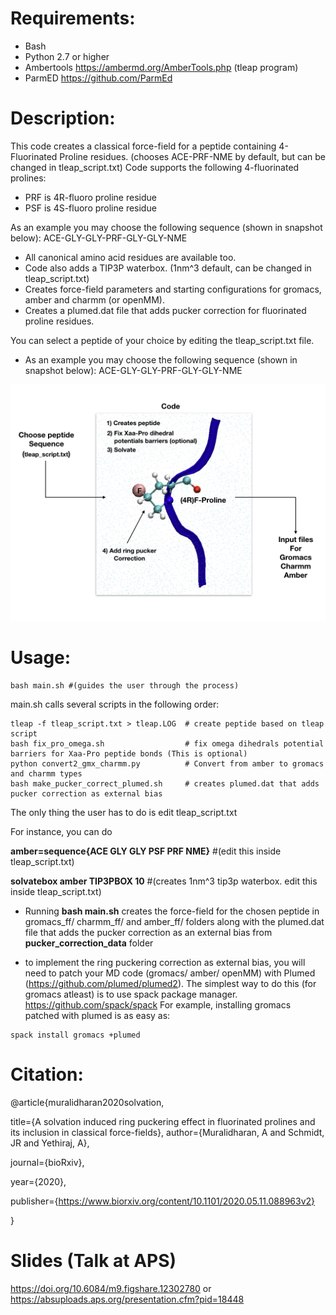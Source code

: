 # Requirements:
* Bash
* Python 2.7 or higher
* Ambertools https://ambermd.org/AmberTools.php (tleap program) 
* ParmED https://github.com/ParmEd

# Description: 

This code creates a classical force-field for a peptide containing 
4-Fluorinated Proline residues. (chooses ACE-PRF-NME by default, but can be changed in tleap_script.txt)
Code supports the following 4-fluorinated prolines:
* PRF is 4R-fluoro proline residue
* PSF is 4S-fluoro proline residue

As an example you may choose the following sequence (shown in snapshot below): 
ACE-GLY-GLY-PRF-GLY-GLY-NME

* All canonical amino acid residues are available too.
* Code also adds a TIP3P waterbox. (1nm^3 default, can be changed in tleap_script.txt)
* Creates force-field parameters and starting configurations for gromacs, amber and charmm (or openMM).
* Creates a plumed.dat file that adds pucker correction for fluorinated proline residues.

You can select a peptide of your choice by editing the tleap_script.txt file.
* As an example you may choose the following sequence (shown in snapshot below): 
ACE-GLY-GLY-PRF-GLY-GLY-NME


![Alt text](code.png/code.png.001.png?raw=true "Title")

# Usage:
```
bash main.sh #(guides the user through the process)
```
main.sh calls several scripts in the following order:
```
tleap -f tleap_script.txt > tleap.LOG  # create peptide based on tleap script 
bash fix_pro_omega.sh                  # fix omega dihedrals potential barriers for Xaa-Pro peptide bonds (This is optional)  
python convert2_gmx_charmm.py          # Convert from amber to gromacs and charmm types
bash make_pucker_correct_plumed.sh     # creates plumed.dat that adds pucker correction as external bias
```
The only thing the user has to do is edit tleap_script.txt

For instance, you can do

**amber=sequence{ACE GLY GLY PSF PRF NME}** #(edit this inside tleap_script.txt)

**solvatebox amber TIP3PBOX 10** #(creates 1nm^3 tip3p waterbox. edit this inside tleap_script.txt)

* Running **bash main.sh** creates the force-field for the chosen peptide in gromacs_ff/ charmm_ff/ and amber_ff/ folders
along with the plumed.dat file that adds the pucker correction as an external bias from **pucker_correction_data** folder

* to implement the ring puckering correction as external bias, you will need to patch your MD code (gromacs/ amber/ openMM) with Plumed (https://github.com/plumed/plumed2). The simplest way to do this (for gromacs atleast) is to use spack package manager. https://github.com/spack/spack
For example, installing gromacs patched with plumed is as easy as:
```
spack install gromacs +plumed
```


# Citation:
@article{muralidharan2020solvation,

  title={A solvation induced ring puckering effect in fluorinated prolines and its inclusion in classical force-fields},
  author={Muralidharan, A and Schmidt, JR and Yethiraj, A},
  
  journal={bioRxiv},
  
  year={2020},
  
  publisher={https://www.biorxiv.org/content/10.1101/2020.05.11.088963v2}
  
}

# Slides (Talk at APS)
https://doi.org/10.6084/m9.figshare.12302780
or
https://absuploads.aps.org/presentation.cfm?pid=18448

